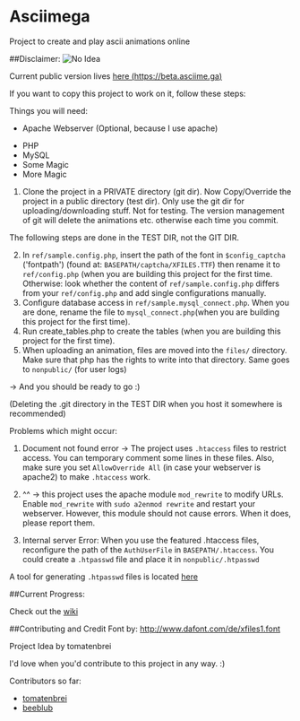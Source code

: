 Asciimega
====
Project to create and play ascii animations online

##Disclaimer:
![No Idea](http://www.aux.tv/wp-content/uploads/2013/11/i-have-no-idea-what-im-doing-science-dog.jpg)

Current public version lives [here (https://beta.asciime.ga)](https://beta.asciime.ga)  

If you want to copy this project to work on it, follow these steps:

Things you will need:
- Apache Webserver (Optional, because I use apache)
* PHP
* MySQL
* Some Magic
* More Magic


1. Clone the project in a PRIVATE directory (git dir). Now Copy/Override the project in a public directory (test dir). Only use the git dir for uploading/downloading stuff. Not for testing. The version management of git will delete the animations etc. otherwise each time you commit. 

The following steps are done in the TEST DIR, not the GIT DIR.

2. In `ref/sample.config.php`, insert the path of the font in `$config_captcha` ('fontpath') (found at: `BASEPATH/captcha/XFILES.TTF`) then rename it to `ref/config.php` (when you are building this project for the first time. Otherwise: look whether the content of `ref/sample.config.php` differs from your `ref/config.php` and add single configurations manually.
3. Configure database access in `ref/sample.mysql_connect.php`. When you are done, rename the file to `mysql_connect.php`(when you are building this project for the first time).
4. Run create_tables.php to create the tables (when you are building this project for the first time).
5. When uploading an animation, files are moved into the `files/` directory. Make sure that php has the rights to write into that directory. Same goes to `nonpublic/` (for user logs)

-> And you should be ready to go :)

(Deleting the .git directory in the TEST DIR when you host it somewhere is recommended)

Problems which might occur:

1. Document not found error -> The project uses `.htaccess` files to restrict access. You can temporary comment some lines in these files. Also, make sure you set `AllowOverride All` (in case your webserver is apache2) to make `.htaccess` work.

2. ^^ -> this project uses the apache module `mod_rewrite` to modify URLs. Enable `mod_rewrite` with `sudo a2enmod rewrite` and restart your webserver. However, this module should not cause errors. When it does, please report them.

3. Internal server Error: When you use the featured .htaccess files, reconfigure the path of the `AuthUserFile` in `BASEPATH/.htaccess`. You could create a `.htpasswd` file and place it in `nonpublic/.htpasswd`

A tool for generating `.htpasswd` files is located [here](http://www.htaccesstools.com/htpasswd-generator/)  

##Current Progress:

Check out the [wiki](https://github.com/tomatenbrei/asciimega/wiki/)

##Contributing and Credit
Font by: http://www.dafont.com/de/xfiles1.font

Project Idea by tomatenbrei

I'd love when you'd contribute to this project in any way. :)

Contributors so far:
- [tomatenbrei](https://github.com/tomatenbrei)
- [beeblub](https://github.com/beeblub)




